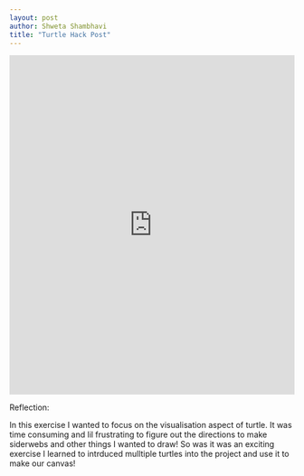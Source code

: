 ```yaml
---
layout: post
author: Shweta Shambhavi
title: "Turtle Hack Post"
---
```




<iframe src="https://trinket.io/embed/python/f7ea947a05?start=result" width="100%" height="600" frameborder="0" marginwidth="0" marginheight="0" allowfullscreen></iframe>

Reflection:

In this exercise I wanted to focus on the visualisation aspect of turtle. It was time consuming and lil frustrating to figure out the directions to make siderwebs and other things I wanted to draw!
So was it was an exciting exercise I learned to intrduced mulltiple turtles into the project and use it to make our canvas!
